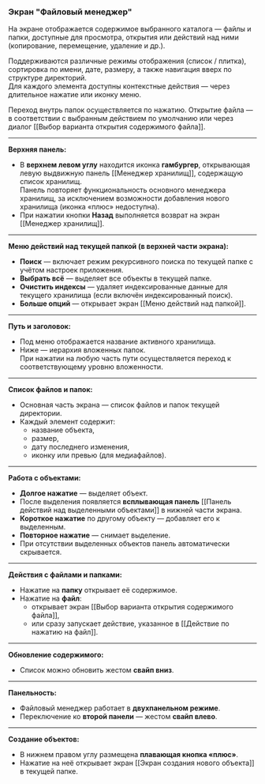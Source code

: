 ### Экран "Файловый менеджер"

На экране отображается содержимое выбранного каталога — файлы и папки, доступные для просмотра, открытия или действий над ними (копирование, перемещение, удаление и др.).

Поддерживаются различные режимы отображения (список / плитка), сортировка по имени, дате, размеру, а также навигация вверх по структуре директорий.  
Для каждого элемента доступны контекстные действия — через длительное нажатие или иконку меню.

Переход внутрь папок осуществляется по нажатию. Открытие файла — в соответствии с выбранным действием по умолчанию или через диалог [[Выбор варианта открытия содержимого файла]].

---

**Верхняя панель:**

- В **верхнем левом углу** находится иконка **гамбургер**, открывающая левую выдвижную панель [[Менеджер хранилищ]], содержащую список хранилищ.  
  Панель повторяет функциональность основного менеджера хранилищ, за исключением возможности добавления нового хранилища (иконка «плюс» недоступна).
- При нажатии кнопки **Назад** выполняется возврат на экран [[Менеджер хранилищ]].

---

**Меню действий над текущей папкой (в верхней части экрана):**

- **Поиск** — включает режим рекурсивного поиска по текущей папке с учётом настроек приложения.
- **Выбрать всё** — выделяет все объекты в текущей папке.
- **Очистить индексы** — удаляет индексированные данные для текущего хранилища (если включён индексированный поиск).
- **Больше опций** — открывает экран [[Меню действий над папкой]].

---

**Путь и заголовок:**

- Под меню отображается название активного хранилища.
- Ниже — иерархия вложенных папок.  
  При нажатии на любую часть пути осуществляется переход к соответствующему уровню вложенности.

---

**Список файлов и папок:**

- Основная часть экрана — список файлов и папок текущей директории.
- Каждый элемент содержит:
  - название объекта,
  - размер,
  - дату последнего изменения,
  - иконку или превью (для медиафайлов).

---

**Работа с объектами:**

- **Долгое нажатие** — выделяет объект.
- После выделения появляется **всплывающая панель** [[Панель действий над выделенными объектами]] в нижней части экрана.
- **Короткое нажатие** по другому объекту — добавляет его к выделенным.
- **Повторное нажатие** — снимает выделение.
- При отсутствии выделенных объектов панель автоматически скрывается.

---

**Действия с файлами и папками:**

- Нажатие на **папку** открывает её содержимое.
- Нажатие на **файл**:
  - открывает экран [[Выбор варианта открытия содержимого файла]],
  - или сразу запускает действие, указанное в [[Действие по нажатию на файл]].

---

**Обновление содержимого:**

- Список можно обновить жестом **свайп вниз**.

---

**Панельность:**

- Файловый менеджер работает в **двухпанельном режиме**.
- Переключение ко **второй панели** — жестом **свайп влево**.

---

**Создание объектов:**

- В нижнем правом углу размещена **плавающая кнопка «плюс»**.
- Нажатие на неё открывает экран [[Экран создания нового объекта]] в текущей папке.
